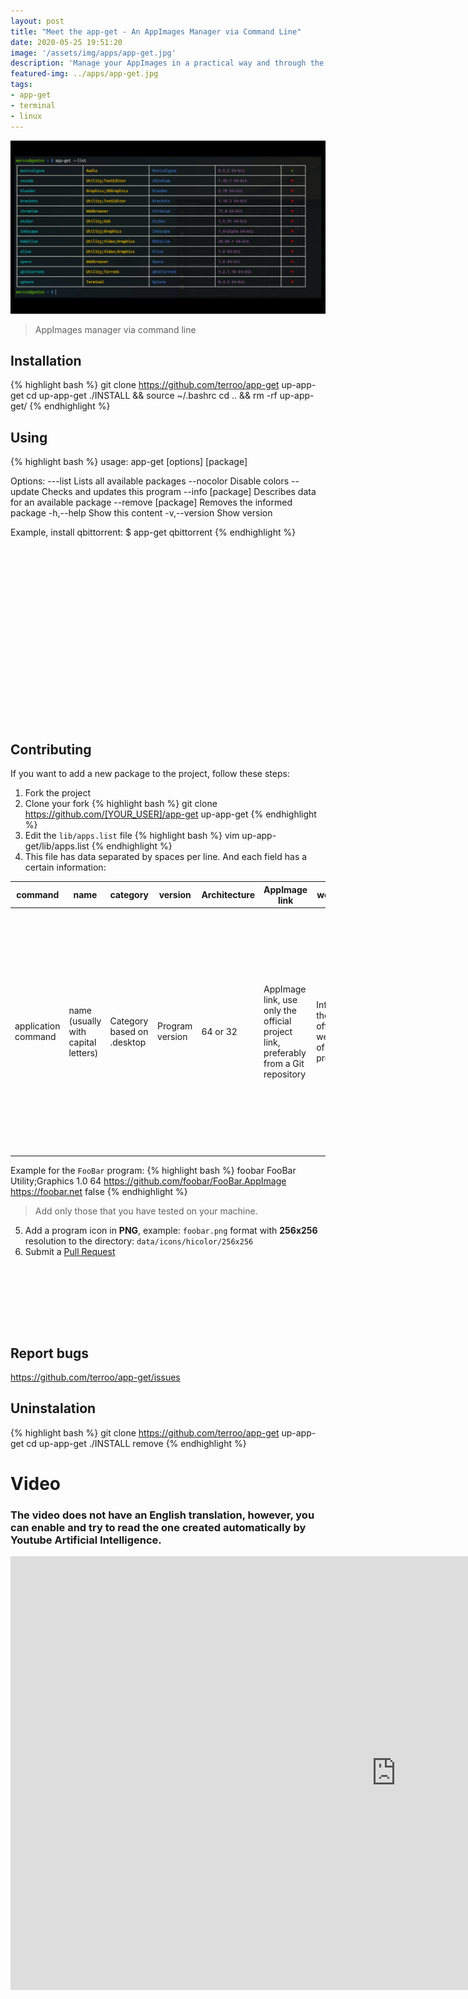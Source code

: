 ```yaml
---
layout: post
title: "Meet the app-get - An AppImages Manager via Command Line"
date: 2020-05-25 19:51:20
image: '/assets/img/apps/app-get.jpg'
description: 'Manage your AppImages in a practical way and through the terminal.'
featured-img: ../apps/app-get.jpg
tags:
- app-get
- terminal
- linux
---
```


![Meet the app-get - An AppImages Manager via Command Line](/assets/img/apps/app-get.jpg)
> AppImages manager via command line

## Installation
{% highlight bash %}
git clone https://github.com/terroo/app-get up-app-get
cd up-app-get
./INSTALL && source ~/.bashrc
cd .. && rm -rf up-app-get/
{% endhighlight %}

## Using
{% highlight bash %}
usage: app-get [options] [package]

  Options:
    ---list            Lists all available packages
    --nocolor          Disable colors
    --update           Checks and updates this program
    --info [package]   Describes data for an available package
    --remove [package] Removes the informed package
    -h,--help          Show this content
    -v,--version       Show version

  Example, install qbittorrent: $ app-get qbittorrent
{% endhighlight %}

<!-- QUADRADO -->
<script async src="//pagead2.googlesyndication.com/pagead/js/adsbygoogle.js"></script>
<ins class="adsbygoogle"
style="display:inline-block;width:336px;height:280px"
data-ad-client="ca-pub-2838251107855362"
data-ad-slot="5351066970"></ins>
<script>
(adsbygoogle = window.adsbygoogle || []).push({});
</script>

## Contributing
If you want to add a new package to the project, follow these steps:
1. Fork the project
2. Clone your fork
{% highlight bash %}
git clone https://github.com/[YOUR_USER]/app-get up-app-get
{% endhighlight %}
3. Edit the `lib/apps.list` file
{% highlight bash %}
vim up-app-get/lib/apps.list
{% endhighlight %}
4. This file has data separated by spaces per line. And each field has a certain information:

| command | name | category | version | Architecture | AppImage link | website | icon/.desktop automatic
|---|---|---|---|---|---|---|---|
| application command | name (usually with capital letters) | Category based on .desktop | Program version | 64 or 32 | AppImage link, use only the official project link, preferably from a Git repository | Inform the official website of the program | If when you run AppImage for the first time and it opens a box asking if you want to create the .desktop and the icon automatically, check `true`, but after testing it on your machine, it does not generate and is not automatically available from Dash your system, check `false` |

Example for the `FooBar` program:
{% highlight bash %}
foobar FooBar Utility;Graphics 1.0 64 https://github.com/foobar/FooBar.AppImage https://foobar.net false
{% endhighlight %}
> Add only those that you have tested on your machine.
5. Add a program icon in **PNG**, example: `foobar.png` format with **256x256** resolution to the directory: `data/icons/hicolor/256x256`
6. Submit a [Pull Request](https://bit.ly/prenlink)

<!-- LISTA MIN -->
<script async src="//pagead2.googlesyndication.com/pagead/js/adsbygoogle.js"></script>
<ins class="adsbygoogle"
style="display:inline-block;width:730px;height:95px"
data-ad-client="ca-pub-2838251107855362"
data-ad-slot="5351066970"></ins>
<script>
(adsbygoogle = window.adsbygoogle || []).push({});
</script>

## Report bugs
<https://github.com/terroo/app-get/issues>

## Uninstalation
{% highlight bash %}
git clone https://github.com/terroo/app-get up-app-get
cd up-app-get
./INSTALL remove
{% endhighlight %}

# Video
### The video does not have an English translation, however, you can enable and try to read the one created automatically by Youtube Artificial Intelligence.

<!-- RETANGULO LARGO 2 -->
<script async src="//pagead2.googlesyndication.com/pagead/js/adsbygoogle.js"></script>
<ins class="adsbygoogle"
style="display:block; text-align:center;"
data-ad-layout="in-article"
data-ad-format="fluid"
data-ad-client="ca-pub-2838251107855362"
data-ad-slot="8549252987"></ins>
<script>
(adsbygoogle = window.adsbygoogle || []).push({});
</script>

<iframe width="1234" height="694" src="https://www.youtube.com/embed/F0rsjX7xoOQ" frameborder="0" allow="accelerometer; autoplay; encrypted-media; gyroscope; picture-in-picture" allowfullscreen></iframe> 
    
